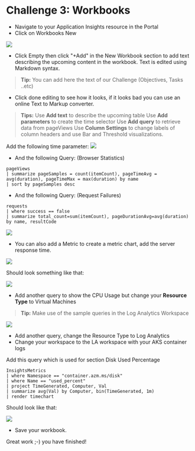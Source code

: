 
# Challenge 3: Workbooks

- Navigate to your Application Insights resource in the Portal
- Click on Workbooks New

![](../images/image145.png)

- Click Empty then click "+Add" in the New Workbook section to add text describing the upcoming content in the workbook. Text is edited using Markdown syntax.

>**Tip:** You can add here the text of our Challenge (Objectives, Tasks ..etc)
  
- Click done editing to see how it looks, if it looks bad you can use an online Text to Markup converter.
  
>**Tips:**
Use **Add text** to describe the upcoming table
Use **Add parameters** to create the time selector
Use **Add query** to retrieve data from pageViews
Use **Column Settings** to change labels of column headers and use Bar and Threshold visualizations.

Add the following time parameter:
![](../images/image146.png)  
- And the following Query: (Browser Statistics)  
```
pageViews
| summarize pageSamples = count(itemCount), pageTimeAvg = avg(duration), pageTimeMax = max(duration) by name
| sort by pageSamples desc
```    
- And the following Query: (Request Failures)  
```
requests
| where success == false
| summarize total_count=sum(itemCount), pageDurationAvg=avg(duration) by name, resultCode
```

![](../images/image148.png)
- You can also add a Metric to create a metric chart, add the server response time.

![](../images/image148_2.png)
  
Should look something like that:
  
![](../images/image148_3.png)

- Add another query to show the CPU Usage but change your **Resource Type** to Virtual Machines  

>**Tip:** Make use of the sample queries in the Log Analytics Workspace

![](../images/image149.png)  
- Add another query, change the Resource Type to Log Analytics
- Change your workspace to the LA workspace with your AKS container logs
 
Add this query which is used for section Disk Used Percentage
```
InsightsMetrics
| where Namespace == "container.azm.ms/disk" 
| where Name == "used_percent"
| project TimeGenerated, Computer, Val 
| summarize avg(Val) by Computer, bin(TimeGenerated, 1m)
| render timechart
```
  

Should look like that:

![](../images/image150.png)
 

- Save your workbook.

Great work ;-) you have finished!
